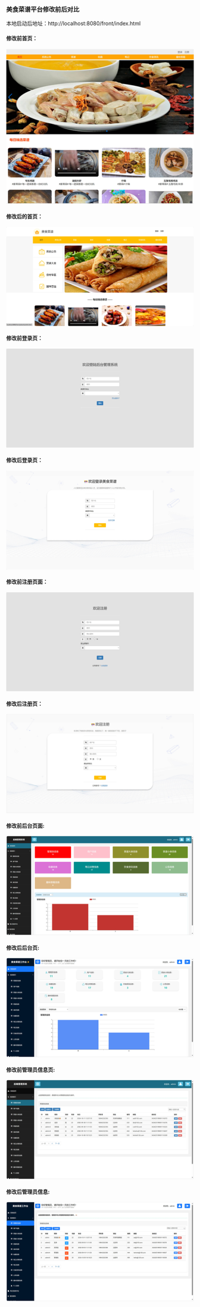 ### 美食菜谱平台修改前后对比
本地启动后地址：http://localhost:8080/front/index.html
#### 修改前首页：

![修改前首页](美食前后对比/修改前首页.jpg)

#### 修改后的首页：

![](美食前后对比/修改后首页.jpg)

#### 修改前登录页：

![](美食前后对比/修改前登录页.jpg)

#### 修改后登录页：

![](美食前后对比/修改后登录页.jpg)

#### 修改前注册页面：

![](美食前后对比/修改前注册页面.jpg)

#### 修改后注册页：

![](美食前后对比/修改后注册页.jpg)



#### 修改前后台页面:

![](美食前后对比/修改前后台页面.jpg)

#### 修改后后台页:

![](美食前后对比/修改后后台页.jpg)



#### 修改前管理员信息页:

![](美食前后对比/修改前管理员信息页.jpg)

#### 修改后管理员信息:

![](美食前后对比/修改后管理员信息.jpg)